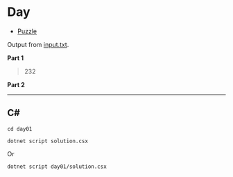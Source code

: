 # Day #

- [Puzzle](PUZZLE.md)

Output from [input.txt](input.txt).
<!-- Output from [input.txt](day01/input.txt). -->

**Part 1**

> 232

**Part 2**

> 

---

## C#

`cd day01`

`dotnet script solution.csx`

Or

`dotnet script day01/solution.csx`
